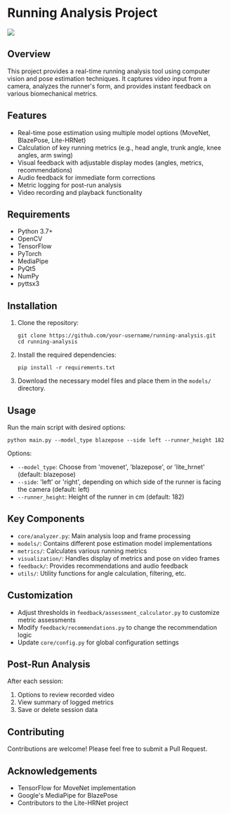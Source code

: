 # Running Analysis Project

![](https://github.com/running-form-analyzer/test.gif)

## Overview
This project provides a real-time running analysis tool using computer vision and pose estimation techniques. It captures video input from a camera, analyzes the runner's form, and provides instant feedback on various biomechanical metrics.

## Features
- Real-time pose estimation using multiple model options (MoveNet, BlazePose, Lite-HRNet)
- Calculation of key running metrics (e.g., head angle, trunk angle, knee angles, arm swing)
- Visual feedback with adjustable display modes (angles, metrics, recommendations)
- Audio feedback for immediate form corrections
- Metric logging for post-run analysis
- Video recording and playback functionality

## Requirements
- Python 3.7+
- OpenCV
- TensorFlow
- PyTorch
- MediaPipe
- PyQt5
- NumPy
- pyttsx3

## Installation
1. Clone the repository:
   ```
   git clone https://github.com/your-username/running-analysis.git
   cd running-analysis
   ```

2. Install the required dependencies:
   ```
   pip install -r requirements.txt
   ```

3. Download the necessary model files and place them in the `models/` directory.

## Usage
Run the main script with desired options:

```
python main.py --model_type blazepose --side left --runner_height 182
```

Options:
- `--model_type`: Choose from 'movenet', 'blazepose', or 'lite_hrnet' (default: blazepose)
- `--side`: 'left' or 'right', depending on which side of the runner is facing the camera (default: left)
- `--runner_height`: Height of the runner in cm (default: 182)

## Key Components
- `core/analyzer.py`: Main analysis loop and frame processing
- `models/`: Contains different pose estimation model implementations
- `metrics/`: Calculates various running metrics
- `visualization/`: Handles display of metrics and pose on video frames
- `feedback/`: Provides recommendations and audio feedback
- `utils/`: Utility functions for angle calculation, filtering, etc.

## Customization
- Adjust thresholds in `feedback/assessment_calculator.py` to customize metric assessments
- Modify `feedback/recommendations.py` to change the recommendation logic
- Update `core/config.py` for global configuration settings

## Post-Run Analysis
After each session:
1. Options to review recorded video
2. View summary of logged metrics
3. Save or delete session data

## Contributing
Contributions are welcome! Please feel free to submit a Pull Request.

## Acknowledgements
- TensorFlow for MoveNet implementation
- Google's MediaPipe for BlazePose
- Contributors to the Lite-HRNet project
